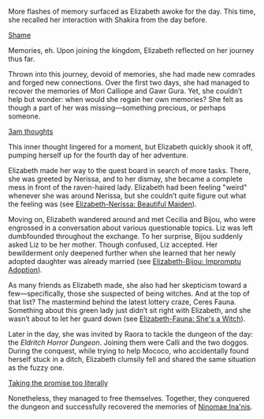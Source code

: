 <!-- title: Elizabeth Rose Bloodflame -->
<!-- status: Alive -->

More flashes of memory surfaced as Elizabeth awoke for the day. This time, she recalled her interaction with Shakira from the day before.

[Shame](#embed:https://www.youtube.com/live/oVguNTPnDww?feature=shared&t=141)

Memories, eh. Upon joining the kingdom, Elizabeth reflected on her journey thus far.

Thrown into this journey, devoid of memories, she had made new comrades and forged new connections. Over the first two days, she had managed to recover the memories of Mori Calliope and Gawr Gura. Yet, she couldn’t help but wonder: when would she regain her own memories? She felt as though a part of her was missing—something precious, or perhaps someone.

[3am thoughts](#embed:https://www.youtube.com/live/oVguNTPnDww?feature=shared&t=612)

This inner thought lingered for a moment, but Elizabeth quickly shook it off, pumping herself up for the fourth day of her adventure.

Elizabeth made her way to the quest board in search of more tasks. There, she was greeted by Nerissa, and to her dismay, she became a complete mess in front of the raven-haired lady. Elizabeth had been feeling "weird" whenever she was around Nerissa, but she couldn’t quite figure out what the feeling was (see [Elizabeth-Nerissa: Beautiful Maiden](#edge:liz-nerissa)).

Moving on, Elizabeth wandered around and met Cecilia and Bijou, who were engrossed in a conversation about various questionable topics. Liz was left dumbfounded throughout the exchange. To her surprise, Bijou suddenly asked Liz to be her mother. Though confused, Liz accepted. Her bewilderment only deepened further when she learned that her newly adopted daughter was already married (see [Elizabeth-Bijou: Impromptu Adoption](#edge:liz-bijou)).

As many friends as Elizabeth made, she also had her skepticism toward a few—specifically, those she suspected of being witches. And at the top of that list? The mastermind behind the latest lottery craze, Ceres Fauna. Something about this green lady just didn’t sit right with Elizabeth, and she wasn’t about to let her guard down (see [Elizabeth-Fauna: She's a Witch](#edge:liz-fauna)).

Later in the day, she was invited by Raora to tackle the dungeon of the day: the _Eldritch Horror Dungeon_. Joining them were Calli and the two doggos. During the conquest, while trying to help Mococo, who accidentally found herself stuck in a ditch, Elizabeth clumsily fell and shared the same situation as the fuzzy one.

[Taking the promise too literally](#embed:https://www.youtube.com/live/oVguNTPnDww?feature=shared&t=9220)

Nonetheless, they managed to free themselves. Together, they conquered the dungeon and successfully recovered the memories of [Ninomae Ina'nis](https://www.youtube.com/live/oVguNTPnDww?feature=shared&t=7815).